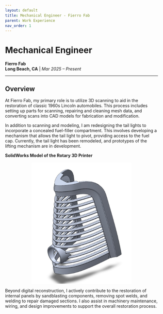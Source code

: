 ```yaml
---
layout: default
title: Mechanical Engineer - Fierro Fab
parent: Work Experience
nav_order: 1
---
```


<script type="text/javascript" async
  src="https://cdn.jsdelivr.net/npm/mathjax@3/es5/tex-mml-chtml.js">
</script>

<script>
  MathJax = {
    tex: { inlineMath: [['$', '$'], ['\\(', '\\)']] }
  };
</script>

# Mechanical Engineer 
**Fierro Fab**  
**Long Beach, CA** | *Mar 2025 – Present*

---

## Overview  
At Fierro Fab, my primary role is to utilize 3D scanning to aid in the restoration of classic 1960s Lincoln automobiles. This process includes setting up parts for scanning, repairing and cleaning mesh data, and converting scans into CAD models for fabrication and modification.

In addition to scanning and modeling, I am redesigning the tail lights to incorporate a concealed fuel-filler compartment. This involves developing a mechanism that allows the tail light to pivot, providing access to the fuel cap. Currently, the tail light has been remodeled, and prototypes of the lifting mechanism are in development.

**SolidWorks Model of the Rotary 3D Printer**
<div style="display: flex; justify-content: center;">
  <img src="assets/taillight.jpg" alt="CAD model of the tail light" style="height: 400px; width: auto;">
</div>

Beyond digital reconstruction, I actively contribute to the restoration of internal panels by sandblasting components, removing spot welds, and welding to repair damaged sections. I also assist in machinery maintenance, wiring, and design improvements to support the overall restoration process.